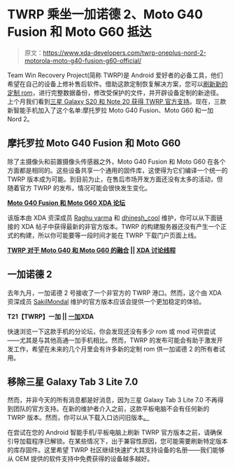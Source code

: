 # TWRP 乘坐一加诺德 2、Moto G40 Fusion 和 Moto G60 抵达

> 原文：<https://www.xda-developers.com/twrp-oneplus-nord-2-motorola-moto-g40-fusion-g60-official/>

Team Win Recovery Project(简称 TWRP)是 Android 爱好者的必备工具，他们希望在自己的设备上修补售后软件。借助这款定制恢复解决方案，您可以[刷新新的定制 rom](https://www.xda-developers.com/how-to-install-custom-rom-android/)，进行完整数据备份，修改受保护的文件，并开辟设备定制的新途径。上个月我们看到[三星 Galaxy S20 和 Note 20 获得 TWRP 官方支持](https://www.xda-developers.com/twrp-samsung-galaxy-s20-note-20-official/)。现在，三款新智能手机加入了这个名单:摩托罗拉 Moto G40 Fusion、Moto G60 和一加 Nord 2。

## 摩托罗拉 Moto G40 Fusion 和 Moto G60

除了主摄像头和前置摄像头传感器之外，Moto G40 Fusion 和 Moto G60 在各个方面都是相同的。这些设备共享一个通用的固件库，这使得为它们编译一个统一的 TWRP 版本成为可能。到目前为止，在售后市场开发方面还没有太多的活动，但随着官方 TWRP 的发布，情况可能会很快发生变化。

**[Moto G40 Fusion 和 Moto G60 XDA 论坛](https://forum.xda-developers.com/f/moto-g40-g60.12237/)**

该版本由 XDA 资深成员 [Raghu varma](https://forum.xda-developers.com/m/raghu-varma.8154034/) 和 [dhinesh_cool](https://forum.xda-developers.com/m/dhinesh_cool.8869376/) 维护，你可以从下面链接的 XDA 帖子中获得最新的非官方版本。TWRP 的构建服务器还没有产生一个正式的构建，所以你可能要等一段时间才能在 TWRP 下载门户页面上线。

**[TWRP 对于 Moto G40 和 Moto G60 的融合](https://twrp.me/motorola/motorolamotog60g40fusion.html) || [XDA 讨论线程](https://forum.xda-developers.com/t/4453417/)**

## 一加诺德 2

去年九月，一加诺德 2 号接收了一个非官方的 TWRP 港口。然而，这个由 XDA 资深成员 [SakilMondal](https://forum.xda-developers.com/m/sakilmondal.6151980/) 维护的官方版本应该会提供一个更加稳定的体验。

**T21【TWRP】一加 || [一加](https://forum.xda-developers.com/f/oneplus-nord-2-5g.12375/)XDA**

快速浏览一下这款手机的分论坛，你会发现还没有多少 rom 或 mod 可供尝试——尤其是与其他高通一加手机相比。然而，TWRP 的发布可能会有助于激发开发工作，希望在未来的几个月里会有许多新的定制 rom 供一加诺德 2 的所有者试用。

## 移除三星 Galaxy Tab 3 Lite 7.0

然而，并非今天的所有消息都是好消息，因为三星 Galaxy Tab 3 Lite 7.0 不再得到团队的官方支持。在新的维护者介入之前，这款平板电脑不会有任何新的 TWRP 版本。然而，你可以从下载入口访问旧版本[。](https://twrp.me/samsung/samsunggalaxytab3lite70.html)

在尝试在您的 Android 智能手机/平板电脑上刷新 TWRP 官方版本之前，请确保引导加载程序已解锁。在某些情况下，出于兼容性原因，您可能需要刷新特定版本的库存固件。这里希望 TWRP 社区继续快速扩大其支持设备的名册——我们能够从 OEM 提供的软件支持中免费获得的设备越多越好。
